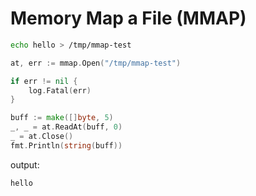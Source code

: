 # Memory Map a File (MMAP)

```sh
echo hello > /tmp/mmap-test 
```

```go
at, err := mmap.Open("/tmp/mmap-test")

if err != nil {
    log.Fatal(err)
}

buff := make([]byte, 5)
_, _ = at.ReadAt(buff, 0)
_ = at.Close()
fmt.Println(string(buff))
```

output:
```
hello
```